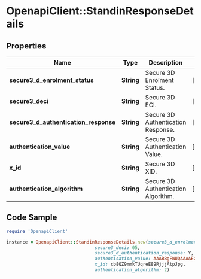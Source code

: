# OpenapiClient::StandinResponseDetails

## Properties

Name | Type | Description | Notes
------------ | ------------- | ------------- | -------------
**secure3_d_enrolment_status** | **String** | Secure 3D Enrolment Status. | [optional] 
**secure3_deci** | **String** | Secure 3D ECI. | [optional] 
**secure3_d_authentication_response** | **String** | Secure 3D Authentication Response. | [optional] 
**authentication_value** | **String** | Secure 3D Authentication Value. | [optional] 
**x_id** | **String** | Secure 3D XID. | [optional] 
**authentication_algorithm** | **String** | Secure 3D Authentication Algorithm. | [optional] 

## Code Sample

```ruby
require 'OpenapiClient'

instance = OpenapiClient::StandinResponseDetails.new(secure3_d_enrolment_status: Y,
                                 secure3_deci: 05,
                                 secure3_d_authentication_response: Y,
                                 authentication_value: AAABBgFWUQAAAAEzZ1ZRAAAAAAA&#x3D;,
                                 x_id: cb8QZ9mmkTUqreE89RjjjAtpJpg,
                                 authentication_algorithm: 2)
```


